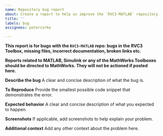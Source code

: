 ```yaml
---
name: Repository bug report
about: Create a report to help us improve the `RVC3-MATLAB` repository
title: ''
labels: bug
assignees: petercorke

---
```


**This report is for bugs with the `RVC3-MATLAB` repo: bugs in the RVC3 Toolbox, missing files, incorrect documentation, broken links etc.**

**Reports related to MATLAB, Simulink or any of the MathWorks Toolboxes should be directed to MathWorks.  They will not be actioned if posted here.**

**Describe the bug**
A clear and concise description of what the bug is.

**To Reproduce**
Provide the smallest possible code snippet that demonstrates the error.  

**Expected behavior**
A clear and concise description of what you expected to happen.

**Screenshots**
If applicable, add screenshots to help explain your problem.

**Additional context**
Add any other context about the problem here.
